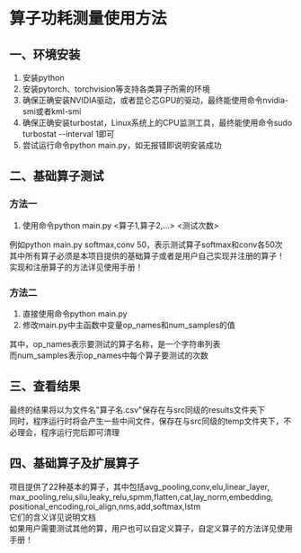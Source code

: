 # 算子功耗测量使用方法
## 一、环境安装
1. 安装python
2. 安装pytorch、torchvision等支持各类算子所需的环境
3. 确保正确安装NVIDIA驱动，或者昆仑芯GPU的驱动，最终能使用命令nvidia-smi或者kml-smi
4. 确保正确安装turbostat，Linux系统上的CPU监测工具，最终能使用命令sudo turbostat --interval 1即可
5. 尝试运行命令python main.py，如无报错即说明安装成功

## 二、基础算子测试
### 方法一
1. 使用命令python main.py <算子1,算子2,...> <测试次数>  

例如python main.py softmax,conv 50，表示测试算子softmax和conv各50次
其中所有算子必须是本项目提供的基础算子或者是用户自己实现并注册的算子！  
实现和注册算子的方法详见使用手册！
### 方法二
1. 直接使用命令python main.py  
2. 修改main.py中主函数中变量op_names和num_samples的值  

其中，op_names表示要测试的算子名称，是一个字符串列表  
而num_samples表示op_names中每个算子要测试的次数
## 三、查看结果
最终的结果将以为文件名"算子名.csv"保存在与src同级的results文件夹下  
同时，程序运行时将会产生一些中间文件，保存在与src同级的temp文件夹下，不必理会，程序运行完后即可清理
## 四、基础算子及扩展算子
项目提供了22种基本的算子，其中包括avg_pooling,conv,elu,linear_layer,  
max_pooling,relu,silu,leaky_relu,spmm,flatten,cat,lay_norm,embedding,  
positional_encoding,roi_align,nms,add,softmax,lstm  
它们的含义详见说明文档  
如果用户需要测试其他的算，用户也可以自定义算子，自定义算子的方法详见使用手册！
